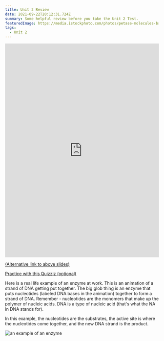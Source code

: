 ```yaml
---
title: Unit 2 Review
date: 2021-09-22T20:12:31.724Z
summary: Some helpful review before you take the Unit 2 Test.
featuredImage: https://media.istockphoto.com/photos/petase-molecules-breaking-down-petplastic-picture-id951147710?k=20&m=951147710&s=612x612&w=0&h=Whh5FjqxoKLYXwbkaPM-Vg_0oJriQbspK709Vt2u1dI=
tags:
  - Unit 2
---
```

<iframe src="https://docs.google.com/presentation/d/e/2PACX-1vSiwjLwkL7D9-YLl2a6fAKeMQXv09J1ajueHTYZjWtrvIchT-uFxlKHHOHMhNbuNjLO1MCs3paJAWNl/embed?start=false&loop=false&delayms=3000" frameborder="0" width="100%" height="700" allowfullscreen="true" mozallowfullscreen="true" webkitallowfullscreen="true"></iframe>

[(Alternative link to above slides)](https://docs.google.com/presentation/d/1QJfj5c1qnTAqAXzalALwMTg-ifJyxFhwfkFg8qd56k4/edit?usp=sharing)

[Practice with this Quizziz (optional)](https://quizizz.com/join?gc=11911118)

Here is a real life example of an enzyme at work. This is an animation of a strand of DNA getting put together. The big glob thing is an enzyme that puts nucleotides (labeled DNA bases in the animation) together to form a strand of DNA. Remember - nucleotides are the monomers that make up the polymer of nucleic acids. DNA is a type of nucleic acid (that's what the NA in DNA stands for).

In this example, the nucleotides are the substrates, the active site is where the nucleotides come together, and the new DNA strand is the product.

![an example of an enzyme](/static/img/dna-polymerase-enzyme-example.gif)